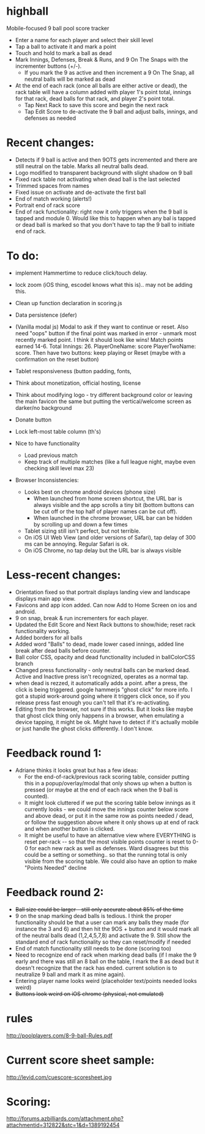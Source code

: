 # highball
Mobile-focused 9 ball pool score tracker
- Enter a name for each player and select their skill level
- Tap a ball to activate it and mark a point
- Touch and hold to mark a ball as dead
- Mark Innings, Defenses, Break & Runs, and 9 On The Snaps with the incrementer buttons (+/-).
    - If you mark the 9 as active and then increment a 9 On The Snap, all neutral balls will be marked as dead
- At the end of each rack (once all balls are either active or dead), the rack table will have a column added with player 1's point total, innings for that rack, dead balls for that rack, and player 2's point total.
    - Tap Next Rack to save this score and begin the next rack
    - Tap Edit Score to de-activate the 9 ball and adjust balls, innings, and defenses as needed

# Recent changes:
- Detects if 9 ball is active and then 9OTS gets incremented and there are still neutral on the table. Marks all neutral balls dead.
- Logo modified to transparent background with slight shadow on 9 ball
- Fixed rack table not activating when dead ball is the last selected
- Trimmed spaces from names
- Fixed issue on activate and de-activate the first ball
- End of match working (alerts!)
- Portrait end of rack score
- End of rack functionality: right now it only triggers when the 9 ball is tapped and module 0. Would like this to happen when any bal is tapped or dead ball is marked so that you don't have to tap the 9 ball to initiate end of rack.


# To do:

- implement Hammertime to reduce click/touch delay.
- lock zoom (iOS thing, escodel knows what this is).. may not be adding this.
- Clean up function declaration in scoring.js
- Data persistence (defer)
- (Vanilla modal js) Modal to ask if they want to continue or reset. Also need "oops" button if the final point was marked in error - unmark most recently marked point. I think it should look like <player name> wins! Match points earned 14-6. Total Innings: 26. PlayerOneName: score  PlayerTwoName: score. Then have two buttons: keep playing or Reset (maybe with a confirmation on the reset button)
- Tablet responsiveness (button padding, fonts, 
- Think about monetization, official hosting, license
- Think about modifying logo - try different background color or leaving the main favicon the same but putting the vertical/welcome screen as darker/no background
- Donate button
- Lock left-most table column (th's)

- Nice to have functionality
    - Load previous match
    - Keep track of multiple matches (like a full league night, maybe even checking skill level max 23)
    
- Browser Inconsistencies:
    - Looks best on chrome android devices (phone size)
        - When launched from home screen shortcut, the URL bar is always visible and the app scrolls a tiny bit (bottom buttons can be cut off or the top half of player names can be cut off).
        - When launched in the chrome browser, URL bar can be hidden by scrolling up and down a few times
    - Tablet sizing still isn't perfect, but not terrible.
    - On iOS UI Web View (and older versions of Safari), tap delay of 300 ms can be annoying. Regular Safari is ok.
    - On iOS Chrome, no tap delay but the URL bar is always visible


# Less-recent changes:
- Orientation fixed so that portrait displays landing view and landscape displays main app view.
- Favicons and app icon added. Can now Add to Home Screen on ios and android.
- 9 on snap, break & run incrementers for each player.
- Updated the Edit Score and Next Rack buttons to show/hide; reset rack functionality working.
- Added borders for all balls
- Added word "Balls" to dead, made lower cased innings, added line break after dead balls before counter.
 - Ball color CSS, opacity and dead functionality included in ballColorCSS branch
 - Changed press functionality - only neutral balls can be marked dead. Active and Inactive press isn't recognized, operates as a normal tap.
- when dead is rezzed, it automatically adds a point. after a press, the click is being triggered. google hammerjs "ghost click" for more info. I got a stupid work-around going where it triggers click once, so if you release press fast enough you can't tell  that it's re-activating.
- Editing from the browser, not sure if this works. But it looks like maybe that ghost click thing only happens in a browser, when emulating a device tapping, it might be ok. Might have to detect if it's actually mobile or just handle the ghost clicks differently. I don't know.

# Feedback round 1:
- Adriane thinks it looks great but has a few ideas:
  - For the end-of-rack/previous rack scoring table, consider putting this in a popup/overlay/modal that only shows up when a button is pressed (or maybe at the end of each rack when the 9 ball is counted).
  - It might look cluttered if we put the scoring table below innings as it currently looks - we could move the innings counter below score and above dead, or put it in the same row as points needed / dead, or follow the suggestion above where it only shows up at end of rack and when another button is clicked.
  - It might be useful to have an alternative view where EVERYTHING is reset per-rack -- so that the most visible points counter is reset to 0-0 for each new rack as well as defenses. Ward disagrees but this could be a setting or something.. so that the running total is only visible from the scoring table. We could also have an option to make "Points Needed" decline 
  
# Feedback round 2:
- ~~Ball size could be larger - still only accurate about 85% of the time~~
- 9 on the snap marking dead balls is tedious. I think the proper functionality should be that a user can mark any balls they made (for instance the 3 and 6) and then hit the 9OS + button and it would mark all of the neutral balls dead (1,2,4,5,7,8) and activate the 9. Still show the standard end of rack functionality so they can reset/modify if needed
- End of match functionality still needs to be done (scoring too)
- Need to recognize end of rack when marking dead balls (if I make the 9 early and there was still an 8 ball on the table, I mark the 8 as dead but it doesn't recognize that the rack has ended. current solution is to neutralize 9 ball and mark it as mine again).
- Entering player name looks weird (placeholder text/points needed looks weird)
- ~~Buttons look weird on iOS chrome (physical, not emulated)~~




# rules
http://poolplayers.com/8-9-ball-Rules.pdf

# Current score sheet sample:
http://levid.com/cuescore-scoresheet.jpg

# Scoring:
http://forums.azbilliards.com/attachment.php?attachmentid=312822&stc=1&d=1389192454


